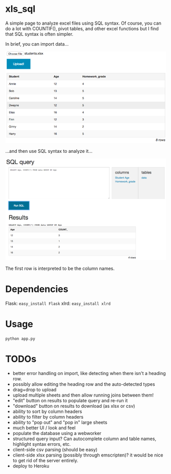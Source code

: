 # xls_sql

A simple page to analyze excel files using SQL syntax. Of course, you can do a lot with COUNTIF(), pivot tables, and other excel functions but I find that SQL syntax is often simpler.

In brief, you can import data...

![input data](docs/data.png)

...and then use SQL syntax to analyze it...

![results](docs/result.png)

The first row is interpreted to be the column names.

# Dependencies

Flask: `easy_install Flask`
xlrd: `easy_install xlrd`

# Usage

`python app.py`

# TODOs

- better error handling on import, like detecting when there isn't a heading row.
- possibly allow editing the heading row and the auto-detected types
- drag+drop to upload
- upload multiple sheets and then allow running joins between them!
- "edit" button on results to populate query and re-run it
- "download" button on results to download (as xlsx or csv)
- ability to sort by column headers
- ability to filter by column headers
- ability to "pop out" and "pop in" large sheets
- much better UI / look and feel
- populate the database using a webworker
- structured query input? Can autocomplete column and table names, highlight syntax errors, etc.
- client-side csv parsing (should be easy)
- client-side xlsx parsing (possibly through emscripten)? it would be nice to get rid of the server entirely.
- deploy to Heroku
